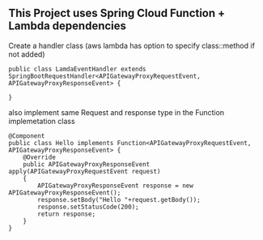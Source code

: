 This Project uses Spring Cloud Function + Lambda dependencies 
------------------------------------------------------------------

Create a handler class  (aws lambda has option to specify class::method if not added)

    public class LamdaEventHandler extends SpringBootRequestHandler<APIGatewayProxyRequestEvent, APIGatewayProxyResponseEvent> {

    }

also implement same Request and response type in the Function implemetation class


    @Component
    public class Hello implements Function<APIGatewayProxyRequestEvent, APIGatewayProxyResponseEvent> {
        @Override
        public APIGatewayProxyResponseEvent apply(APIGatewayProxyRequestEvent request)
        {
            APIGatewayProxyResponseEvent response = new APIGatewayProxyResponseEvent();
            response.setBody("Hello "+request.getBody());
            response.setStatusCode(200);
            return response;
        }
    }

